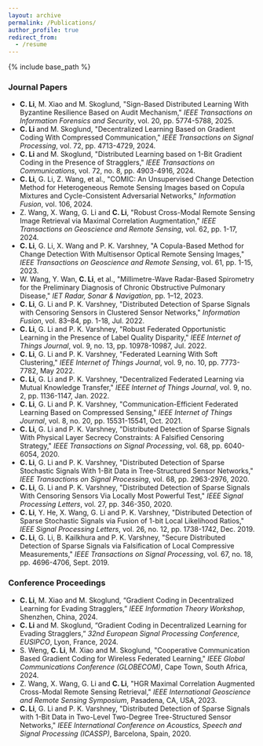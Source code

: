 ```yaml
---
layout: archive
permalink: /Publications/
author_profile: true
redirect_from:
  - /resume
---
```


{% include base_path %}

### Journal Papers
- **C. Li**, M. Xiao and M. Skoglund, "Sign-Based Distributed Learning With Byzantine Resilience Based on Audit Mechanism," *IEEE Transactions on Information Forensics and Security*, vol. 20, pp. 5774-5788, 2025.
- **C. Li** and M. Skoglund, "Decentralized Learning Based on Gradient Coding With Compressed Communication," *IEEE Transactions on Signal Processing*, vol. 72, pp. 4713-4729, 2024.
- **C. Li** and M. Skoglund, "Distributed Learning based on 1-Bit Gradient Coding in the Presence of Stragglers," *IEEE Transactions on Communications*, vol. 72, no. 8, pp. 4903-4916, 2024.
- **C. Li**, G. Li, Z. Wang, et al., "COMIC: An Unsupervised Change Detection Method for Heterogeneous Remote Sensing Images based on Copula Mixtures and Cycle-Consistent Adversarial Networks," *Information Fusion*, vol. 106, 2024.
- Z. Wang, X. Wang, G. Li and **C. Li**, "Robust Cross-Modal Remote Sensing Image Retrieval via Maximal Correlation Augmentation," *IEEE Transactions on Geoscience and Remote Sensing*, vol. 62, pp. 1-17, 2024.
- **C. Li**, G. Li, X. Wang and P. K. Varshney, "A Copula-Based Method for Change Detection With Multisensor Optical Remote Sensing Images," *IEEE Transactions on Geoscience and Remote Sensing*, vol. 61, pp. 1-15, 2023.
- W. Wang, Y. Wan, **C. Li**, et al., "Millimetre-Wave Radar-Based Spirometry for the Preliminary Diagnosis of Chronic Obstructive Pulmonary Disease," *IET Radar, Sonar & Navigation*, pp. 1–12, 2023.
- **C. Li**, G. Li and P. K. Varshney, "Distributed Detection of Sparse Signals with Censoring Sensors in Clustered Sensor Networks," *Information Fusion*, vol. 83–84, pp. 1-18, Jul. 2022.
- **C. Li**, G. Li and P. K. Varshney, "Robust Federated Opportunistic Learning in the Presence of Label Quality Disparity," *IEEE Internet of Things Journal*, vol. 9, no. 13, pp. 10978-10987, Jul. 2022.
- **C. Li**, G. Li and P. K. Varshney, "Federated Learning With Soft Clustering," *IEEE Internet of Things Journal*, vol. 9, no. 10, pp. 7773-7782, May 2022.
- **C. Li**, G. Li and P. K. Varshney, "Decentralized Federated Learning via Mutual Knowledge Transfer," *IEEE Internet of Things Journal*, vol. 9, no. 2, pp. 1136-1147, Jan. 2022.
- **C. Li**, G. Li and P. K. Varshney, "Communication-Efficient Federated Learning Based on Compressed Sensing," *IEEE Internet of Things Journal*, vol. 8, no. 20, pp. 15531-15541, Oct. 2021.
- **C. Li**, G. Li and P. K. Varshney, "Distributed Detection of Sparse Signals With Physical Layer Secrecy Constraints: A Falsified Censoring Strategy," *IEEE Transactions on Signal Processing*, vol. 68, pp. 6040-6054, 2020.
- **C. Li**, G. Li and P. K. Varshney, "Distributed Detection of Sparse Stochastic Signals With 1-Bit Data in Tree-Structured Sensor Networks," *IEEE Transactions on Signal Processing*, vol. 68, pp. 2963-2976, 2020.
- **C. Li**, G. Li and P. K. Varshney, "Distributed Detection of Sparse Signals With Censoring Sensors Via Locally Most Powerful Test," *IEEE Signal Processing Letters*, vol. 27, pp. 346-350, 2020.
- **C. Li**, Y. He, X. Wang, G. Li and P. K. Varshney, "Distributed Detection of Sparse Stochastic Signals via Fusion of 1-bit Local Likelihood Ratios," *IEEE Signal Processing Letters*, vol. 26, no. 12, pp. 1738-1742, Dec. 2019.
- **C. Li**, G. Li, B. Kailkhura and P. K. Varshney, "Secure Distributed Detection of Sparse Signals via Falsification of Local Compressive Measurements," *IEEE Transactions on Signal Processing*, vol. 67, no. 18, pp. 4696-4706, Sept. 2019.

### Conference Proceedings
- **C. Li**, M. Xiao and M. Skoglund, “Gradient Coding in Decentralized Learning for Evading Stragglers,” *IEEE Information Theory Workshop*, Shenzhen, China, 2024.
- **C. Li** and M. Skoglund, “Gradient Coding in Decentralized Learning for Evading Stragglers,” *32nd European Signal Processing Conference, EUSIPCO*, Lyon, France, 2024.
- S. Weng, **C. Li**, M. Xiao and M. Skoglund, "Cooperative Communication Based Gradient Coding for Wireless Federated Learning," *IEEE Global Communications Conference (GLOBECOM)*, Cape Town, South Africa, 2024.
- Z. Wang, X. Wang, G. Li and **C. Li**, "HGR Maximal Correlation Augmented Cross-Modal Remote Sensing Retrieval," *IEEE International Geoscience and Remote Sensing Symposium*, Pasadena, CA, USA, 2023.
- **C. Li**, G. Li and P. K. Varshney, "Distributed Detection of Sparse Signals with 1-Bit Data in Two-Level Two-Degree Tree-Structured Sensor Networks," *IEEE International Conference on Acoustics, Speech and Signal Processing (ICASSP)*, Barcelona, Spain, 2020.
